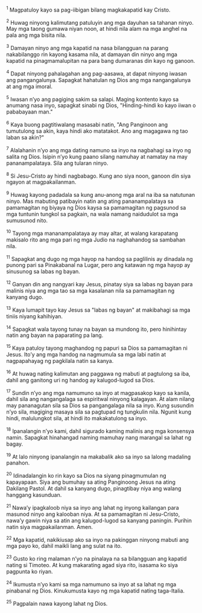 <sup>1</sup>
Magpatuloy kayo sa pag-iibigan bilang magkakapatid kay Cristo. 

<sup>2</sup>
Huwag ninyong kalimutang patuluyin ang mga dayuhan sa tahanan ninyo. May mga taong gumawa niyan noon, at hindi nila alam na mga anghel na pala ang mga bisita nila. 

<sup>3</sup>
Damayan ninyo ang mga kapatid na nasa bilangguan na parang nakabilanggo rin kayong kasama nila, at damayan din ninyo ang mga kapatid na pinagmamalupitan na para bang dumaranas din kayo ng ganoon. 

<sup>4</sup>
Dapat ninyong pahalagahan ang pag-aasawa, at dapat ninyong iwasan ang pangangalunya. Sapagkat hahatulan ng Dios ang mga nangangalunya at ang mga imoral. 

<sup>5</sup>
Iwasan nʼyo ang pagiging sakim sa salapi. Maging kontento kayo sa anumang nasa inyo, sapagkat sinabi ng Dios, "Hinding-hindi ko kayo iiwan o pababayaan man." 

<sup>6</sup>
Kaya buong pagtitiwalang masasabi natin, "Ang Panginoon ang tumutulong sa akin, kaya hindi ako matatakot. Ano ang magagawa ng tao laban sa akin?" 

<sup>7</sup>
Alalahanin nʼyo ang mga dating namuno sa inyo na nagbahagi sa inyo ng salita ng Dios. Isipin nʼyo kung paano silang namuhay at namatay na may pananampalataya. Sila ang tularan ninyo. 

<sup>8</sup>
Si Jesu-Cristo ay hindi nagbabago. Kung ano siya noon, ganoon din siya ngayon at magpakailanman. 

<sup>9</sup>
Huwag kayong padadala sa kung anu-anong mga aral na iba sa natutunan ninyo. Mas mabuting patibayin natin ang ating pananampalataya sa pamamagitan ng biyaya ng Dios kaysa sa pamamagitan ng pagsunod sa mga tuntunin tungkol sa pagkain, na wala namang naidudulot sa mga sumusunod nito. 

<sup>10</sup>
Tayong mga mananampalataya ay may altar, at walang karapatang makisalo rito ang mga pari ng mga Judio na naghahandog sa sambahan nila. 

<sup>11</sup>
Sapagkat ang dugo ng mga hayop na handog sa paglilinis ay dinadala ng punong pari sa Pinakabanal na Lugar, pero ang katawan ng mga hayop ay sinusunog sa labas ng bayan. 

<sup>12</sup>
Ganyan din ang nangyari kay Jesus, pinatay siya sa labas ng bayan para malinis niya ang mga tao sa mga kasalanan nila sa pamamagitan ng kanyang dugo. 

<sup>13</sup>
Kaya lumapit tayo kay Jesus sa "labas ng bayan" at makibahagi sa mga tiniis niyang kahihiyan. 

<sup>14</sup>
Sapagkat wala tayong tunay na bayan sa mundong ito, pero hinihintay natin ang bayan na paparating pa lang. 

<sup>15</sup>
Kaya patuloy tayong maghandog ng papuri sa Dios sa pamamagitan ni Jesus. Itoʼy ang mga handog na nagmumula sa mga labi natin at nagpapahayag ng pagkilala natin sa kanya. 

<sup>16</sup>
At huwag nating kalimutan ang paggawa ng mabuti at pagtulong sa iba, dahil ang ganitong uri ng handog ay kalugod-lugod sa Dios. 

<sup>17</sup>
Sundin nʼyo ang mga namumuno sa inyo at magpasakop kayo sa kanila, dahil sila ang nangangalaga sa espiritwal ninyong kalagayan. At alam nilang may pananagutan sila sa Dios sa pangangalaga nila sa inyo. Kung susundin nʼyo sila, magiging masaya sila sa pagtupad ng tungkulin nila. Ngunit kung hindi, malulungkot sila, at hindi ito makakatulong sa inyo. 

<sup>18</sup>
Ipanalangin nʼyo kami, dahil sigurado kaming malinis ang mga konsensya namin. Sapagkat hinahangad naming mamuhay nang marangal sa lahat ng bagay. 

<sup>19</sup>
At lalo ninyong ipanalangin na makabalik ako sa inyo sa lalong madaling panahon. 

<sup>20</sup>
Idinadalangin ko rin kayo sa Dios na siyang pinagmumulan ng kapayapaan. Siya ang bumuhay sa ating Panginoong Jesus na ating Dakilang Pastol. At dahil sa kanyang dugo, pinagtibay niya ang walang hanggang kasunduan. 

<sup>21</sup>
Nawaʼy ipagkaloob niya sa inyo ang lahat ng inyong kailangan para masunod ninyo ang kalooban niya. At sa pamamagitan ni Jesu-Cristo, nawaʼy gawin niya sa atin ang kalugod-lugod sa kanyang paningin. Purihin natin siya magpakailanman. Amen.

<sup>22</sup>
Mga kapatid, nakikiusap ako sa inyo na pakinggan ninyong mabuti ang mga payo ko, dahil maikli lang ang sulat na ito. 

<sup>23</sup>
Gusto ko ring malaman nʼyo na pinalaya na sa bilangguan ang kapatid nating si Timoteo. At kung makarating agad siya rito, isasama ko siya pagpunta ko riyan. 

<sup>24</sup>
Ikumusta nʼyo kami sa mga namumuno sa inyo at sa lahat ng mga pinabanal ng Dios. Kinukumusta kayo ng mga kapatid nating taga-Italia. 

<sup>25</sup>
Pagpalain nawa kayong lahat ng Dios.